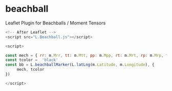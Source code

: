 # beachball
Leaflet Plugin for Beachballs / Moment Tensors

```js
<!-- After Leaflet -->
<script src="L.Beachball.js"></script>

<script>

const mech = { rr: m.Mrr, tt: m.Mtt, pp: m.Mpp, rt: m.Mrt, rp: m.Mrp, tp: m.Mtp }
const tcolor =  'black'
const bb = L.beachballMarker(L.latLng(m.Latitude, m.Longitude), {
     mech, tcolor
})

</script>

```
